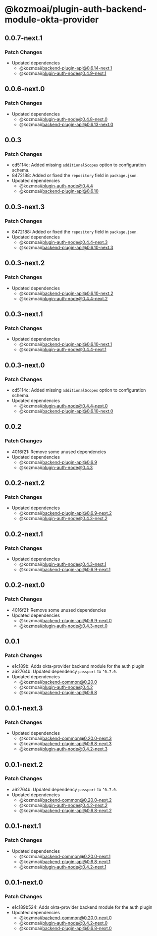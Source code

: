 # @kozmoai/plugin-auth-backend-module-okta-provider

## 0.0.7-next.1

### Patch Changes

- Updated dependencies
  - @kozmoai/backend-plugin-api@0.6.14-next.1
  - @kozmoai/plugin-auth-node@0.4.9-next.1

## 0.0.6-next.0

### Patch Changes

- Updated dependencies
  - @kozmoai/plugin-auth-node@0.4.8-next.0
  - @kozmoai/backend-plugin-api@0.6.13-next.0

## 0.0.3

### Patch Changes

- cd5114c: Added missing `additionalScopes` option to configuration schema.
- 8472188: Added or fixed the `repository` field in `package.json`.
- Updated dependencies
  - @kozmoai/plugin-auth-node@0.4.4
  - @kozmoai/backend-plugin-api@0.6.10

## 0.0.3-next.3

### Patch Changes

- 8472188: Added or fixed the `repository` field in `package.json`.
- Updated dependencies
  - @kozmoai/plugin-auth-node@0.4.4-next.3
  - @kozmoai/backend-plugin-api@0.6.10-next.3

## 0.0.3-next.2

### Patch Changes

- Updated dependencies
  - @kozmoai/backend-plugin-api@0.6.10-next.2
  - @kozmoai/plugin-auth-node@0.4.4-next.2

## 0.0.3-next.1

### Patch Changes

- Updated dependencies
  - @kozmoai/backend-plugin-api@0.6.10-next.1
  - @kozmoai/plugin-auth-node@0.4.4-next.1

## 0.0.3-next.0

### Patch Changes

- cd5114c: Added missing `additionalScopes` option to configuration schema.
- Updated dependencies
  - @kozmoai/plugin-auth-node@0.4.4-next.0
  - @kozmoai/backend-plugin-api@0.6.10-next.0

## 0.0.2

### Patch Changes

- 4016f21: Remove some unused dependencies
- Updated dependencies
  - @kozmoai/backend-plugin-api@0.6.9
  - @kozmoai/plugin-auth-node@0.4.3

## 0.0.2-next.2

### Patch Changes

- Updated dependencies
  - @kozmoai/backend-plugin-api@0.6.9-next.2
  - @kozmoai/plugin-auth-node@0.4.3-next.2

## 0.0.2-next.1

### Patch Changes

- Updated dependencies
  - @kozmoai/plugin-auth-node@0.4.3-next.1
  - @kozmoai/backend-plugin-api@0.6.9-next.1

## 0.0.2-next.0

### Patch Changes

- 4016f21: Remove some unused dependencies
- Updated dependencies
  - @kozmoai/backend-plugin-api@0.6.9-next.0
  - @kozmoai/plugin-auth-node@0.4.3-next.0

## 0.0.1

### Patch Changes

- e1c189b: Adds okta-provider backend module for the auth plugin
- a62764b: Updated dependency `passport` to `^0.7.0`.
- Updated dependencies
  - @kozmoai/backend-common@0.20.0
  - @kozmoai/plugin-auth-node@0.4.2
  - @kozmoai/backend-plugin-api@0.6.8

## 0.0.1-next.3

### Patch Changes

- Updated dependencies
  - @kozmoai/backend-common@0.20.0-next.3
  - @kozmoai/backend-plugin-api@0.6.8-next.3
  - @kozmoai/plugin-auth-node@0.4.2-next.3

## 0.0.1-next.2

### Patch Changes

- a62764b: Updated dependency `passport` to `^0.7.0`.
- Updated dependencies
  - @kozmoai/backend-common@0.20.0-next.2
  - @kozmoai/plugin-auth-node@0.4.2-next.2
  - @kozmoai/backend-plugin-api@0.6.8-next.2

## 0.0.1-next.1

### Patch Changes

- Updated dependencies
  - @kozmoai/backend-common@0.20.0-next.1
  - @kozmoai/backend-plugin-api@0.6.8-next.1
  - @kozmoai/plugin-auth-node@0.4.2-next.1

## 0.0.1-next.0

### Patch Changes

- e1c189b524: Adds okta-provider backend module for the auth plugin
- Updated dependencies
  - @kozmoai/backend-common@0.20.0-next.0
  - @kozmoai/plugin-auth-node@0.4.2-next.0
  - @kozmoai/backend-plugin-api@0.6.8-next.0
